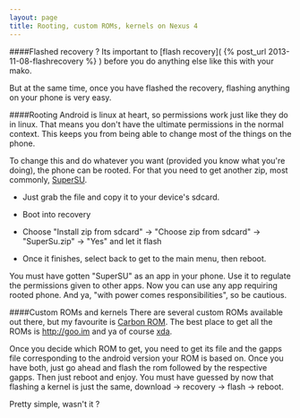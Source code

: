 ```yaml
---
layout: page 
title: Rooting, custom ROMs, kernels on Nexus 4
---
```


####Flashed recovery ?
Its important to [flash recovery]( {% post_url 2013-11-08-flashrecovery %} ) before you do anything else like this with your mako.

But at the same time, once you have flashed the recovery, flashing anything on your phone is very easy. 

####Rooting
Android is linux at heart, so permissions work just like they do in linux. That means you don't have the ultimate permissions in the normal context. This keeps you from being able to change most of the things on the phone. 

To change this and do whatever you want (provided you know what you're doing), the phone can be rooted. For that you need to get another zip, most commonly, [SuperSU](http://download.chainfire.eu/204).  

* Just grab the file and copy it to your device's sdcard. 

* Boot into recovery

* Choose "Install zip from sdcard" -> "Choose zip from sdcard" -> "SuperSu.zip" -> "Yes" and let it flash

* Once it finishes, select back to get to the main menu, then reboot. 

You must have gotten "SuperSU" as an app in your phone. Use it to regulate the permissions given to other apps. Now you can use any app requiring rooted phone. And ya, "with power comes responsibilities", so be cautious.

####Custom ROMs and kernels 
There are several custom ROMs available out there, but my favourite is [Carbon ROM](http://carbon-rom.com). The best place to get all the ROMs is <http://goo.im> and ya of course [xda](http://forum.xda-developers.com/nexus-4#romList).

Once you decide which ROM to get, you need to get its file and the gapps file corresponding to the android version your ROM is based on. 
Once you have both, just go ahead and flash the rom followed by the respective gapps. Then just reboot and enjoy. You must have guessed by now that flashing a kernel is just the same, download -> recovery -> flash -> reboot. 

Pretty simple, wasn't it ?

